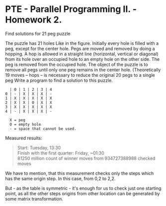 # PTE - Parallel Programming II. - Homework 2.
Find solutions for 21 peg puzzle

The puzzle has 21 holes Like in the figure. Initially every hole is filled with a peg, except for the
center hole. Pegs are moved and removed by doing a hopping. A hop is allowed in a straight line
(horizontal, vertical or diagonal) from its hole over an occupied hole to an empty hole on the other
side. The peg is removed from the occupied hole. The object of the puzzle is to remove all pegs
until only one peg remains in the center hole. (Theoretically 19 moves – hops – is necessary to
reduce the original 20 pegs to a single peg
Write a program to find a solution to this puzzle.

```
  | 0 | 1 | 2 | 3 | 4
0 | - | X | X | X | - 
1 | X | X | X | X | X 
2 | X | X | O | X | X
3 | X | X | X | X | X
4 | - | X | X | X | -

  X = peg
  O = empty hole
  - = space that cannot be used.
```

Measured results:
> Start: Tuesday, 13:30\
> Finish with the first quarter: Friday, ~01:30\
> 81250 million count of winner moves from 934727388988 checked moves

We have to mention, that this measurement checks only the steps which has the same origin step. In this case, from 0,2 to 2,2.

But - as the table is symmetric - it's enough for us to check just one starting point, as all the other steps origins from other location can be generated by some matrix transformation.